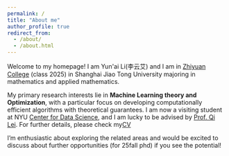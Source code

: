 ```yaml
---
permalink: /
title: "About me"
author_profile: true
redirect_from: 
  - /about/
  - /about.html
---
```

Welcome to my homepage! I am Yun'ai Li(李云艾) and I am in [Zhiyuan College](https://en.zhiyuan.sjtu.edu.cn/en/about/overview) (class 2025) in Shanghai Jiao Tong University majoring in mathematics and applied mathematics. 

My primary research interests lie in <b>Machine Learning theory and Optimization</b>, with a particular focus
on developing computationally efficient algorithms with theoretical guarantees. I am now a visiting student at NYU [Center for Data Science](https://cds.nyu.edu/), and I am lucky to be advised by [Prof. Qi Lei](https://cecilialeiqi.github.io/). For further details, please check my[CV](https://li-yunai.github.io//cv/)

I’m enthusiastic about exploring the related areas and would be excited to discuss about further
opportunities (for 25fall phd) if you see the potential! 

<script type="text/javascript" id="clstr_globe" src="//clustrmaps.com/globe.js?d=hmfx7xFdx8C4D8Vy0HrwakA8Zlc3Svr_j9mwDKuApIo"></script>
<style>
    #clstr_globe + iframe, #clstr_globe + div > canvas {
        width: 50px !important; /* 更改为所需的宽度 */
        height: 50px !important; /* 更改为所需的高度 */
    }
</style>




